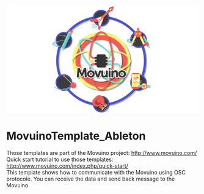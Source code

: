 ![alt tag](https://raw.githubusercontent.com/hssnadr/Movuina_HandsON/master/Media/Home.jpg#center=500px)

# MovuinoTemplate_Ableton

Those templates are part of the Movuino project: http://www.movuino.com/  
Quick start tutorial to use those templates: http://www.movuino.com/index.php/quick-start/  
This template shows how to communicate with the Movuino using OSC protocole. You can receive the data and send back message to the Movuino.